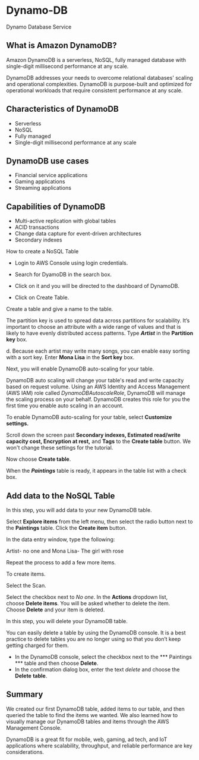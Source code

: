 # Dynamo-DB
Dynamo Database Service
## **What is Amazon DynamoDB?**

Amazon DynamoDB is a serverless, NoSQL, fully managed database with single-digit millisecond performance at any scale.

DynamoDB addresses your needs to overcome relational databases' scaling and operational complexities. DynamoDB is purpose-built and optimized for operational workloads that require consistent performance at any scale.

## **Characteristics of DynamoDB**

- Serverless
- NoSQL
- Fully managed
- Single-digit millisecond performance at any scale

## **DynamoDB use cases**

- Financial service applications
- Gaming applications
- Streaming applications

## **Capabilities of DynamoDB**

- Multi-active replication with global tables
- ACID transactions
- Change data capture for event-driven architectures
- Secondary indexes

How to create a NoSQL Table

- Login to AWS Console using login credentials.
- Search for DyamoDB in the search box.

- Click on it and you will be directed to the dashboard of DynamoDB.
- Click on Create Table.


Create a table and give a name to the table.

The partition key is used to spread data across partitions for scalability. It’s important to choose an attribute with a wide range of values and that is likely to have evenly distributed access patterns. Type ***Artist*** in the **Partition key** box.

d. Because each artist may write many songs, you can enable easy sorting with a sort key. Enter **Mona Lisa** in the **Sort key** box.


 Next, you will enable DynamoDB auto-scaling for your table.

DynamoDB auto scaling will change your table's read and write capacity based on request volume. Using an AWS Identity and Access Management (AWS IAM) role called *DynamoDBAutoscaleRole*, DynamoDB will manage the scaling process on your behalf. DynamoDB creates this role for you the first time you enable auto scaling in an account.

To enable DynamoDB auto-scaling for your table, select **Customize settings.**

Scroll down the screen past **Secondary indexes, Estimated read/write capacity cost, Encryption at rest,** and **Tags** to the **Create table** button. We won't change these settings for the tutorial.


Now choose **Create table**.

When the ***Paintings*** table is ready, it appears in the table list with a check box.


## Add data to the NoSQL Table

In this step, you will add data to your new DynamoDB table.

 Select **Explore items** from the left menu, then select the radio button next to the **Paintings** table. Click the **Create item** button.


In the data entry window, type the following:

Artist- no one and Mona Lisa- The girl with rose


Repeat the process to add a few more items.

To create items.



Select the Scan. 

Select the checkbox next to *No one*. In the **Actions** dropdown list, choose **Delete items**. You will be asked whether to delete the item. Choose **Delete** and your item is deleted.



In this step, you will delete your DynamoDB table.

 You can easily delete a table by using the DynamoDB console. It is a best practice to delete tables you are no longer using so that you don’t keep getting charged for them.

- In the DynamoDB console, select the checkbox next to the *** Paintings *** table and then choose **Delete**.
- In the confirmation dialog box, enter the text *delete* and choose the **Delete** **table**.


## Summary

We created our first DynamoDB table, added items to our table, and then queried the table to find the items we wanted. We also learned how to visually manage our DynamoDB tables and items through the AWS Management Console.

DynamoDB is a great fit for mobile, web, gaming, ad tech, and IoT applications where scalability, throughput, and reliable performance are key considerations.
